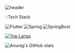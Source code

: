 
<!--<img src="https://capsule-render.vercel.app/api?type=wave&color=색상코드&height=높이&section=header&text=텍스트&fontSize=텍스트크기" />-->
![header](https://capsule-render.vercel.app/api?type=waving&color=auto&height=300&section=header&text=Hello%20World!!👋&fontSize=90)

💡Tech Stack
<!--<img src="https://img.shields.io/badge/${아이콘}-${색상}?style=${뱃지스타일}&logo=${텍스트}&logoColor=${텍스트 색상}"/></a>&nbsp
![Flutter](https://img.shields.io/badge/Flutter-%2302569B.svg?style=for-the-badge&logo=Flutter&logoColor=white)
![Spring](https://img.shields.io/badge/spring-%236DB33F.svg?style=for-the-badge&logo=spring&logoColor=white)
![Postgres](https://img.shields.io/badge/postgres-%23316192.svg?style=for-the-badge&logo=postgresql&logoColor=white)
-->


![Flutter](https://img.shields.io/badge/Flutter-%2302569B.svg?logo=Flutter&logoColor=white)
![Spring](https://img.shields.io/badge/Spring-6DB33F.svg?logo=Spring&logoColor=white)
![SpringBoot](https://img.shields.io/badge/SpringBoot-6DB33F.svg?logo=SpringBoot&logoColor=white)


<!-- 가장 많이 사용하는 언어 -->
[![Top Langs](https://github-readme-stats.vercel.app/api/top-langs/?username=ktvaart&langs_count=8)](https://github.com/ktvaart/github-readme-stats)

<!-- Github stats -->
![Anurag's GitHub stats](https://github-readme-stats.vercel.app/api?username=ktvaart&show_icons=true&theme=radical)

<!--
**ktvaart/ktvaart** is a ✨ _special_ ✨ repository because its `README.md` (this file) appears on your GitHub profile.

Here are some ideas to get you started:

- 🔭 I’m currently working on ...
- 🌱 I’m currently learning ...
- 👯 I’m looking to collaborate on ...
- 🤔 I’m looking for help with ...
- 💬 Ask me about ...
- 📫 How to reach me: ...
- 😄 Pronouns: ...
- ⚡ Fun fact: ...
-->
